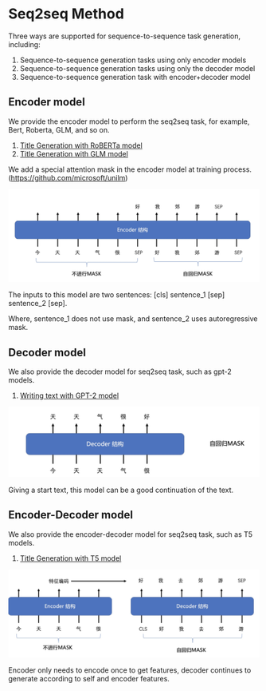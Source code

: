 # Seq2seq Method

Three ways are supported for sequence-to-sequence task generation, including:
1. Sequence-to-sequence generation tasks using only encoder models
2. Sequence-to-sequence generation tasks using only the decoder model
3. Sequence-to-sequence generation task with encoder+decoder model


## Encoder model
We provide the encoder model to perform the seq2seq task, for example, Bert, Roberta, GLM, and so on.

1. [Title Generation with RoBERTa model](https://github.com/BAAI-Open/FlagAI/tree/master/examples/roberta_title_generation)
2. [Title Generation with GLM model](https://github.com/BAAI-Open/FlagAI/tree/master/examples/glm_title_generation)

We add a special attention mask in the encoder model at training process. (https://github.com/microsoft/unilm)

![encoder_mask](./img/encoder_mask.png)

The inputs to this model are two sentences: [cls] sentence_1 [sep] sentence_2 [sep].

Where, sentence_1 does not use mask, and sentence_2 uses autoregressive mask.


## Decoder model

We also provide the decoder model for seq2seq task, such as gpt-2 models.

1. [Writing text with GPT-2 model](https://github.com/BAAI-Open/FlagAI/blob/master/quickstart/writing_ch.py)

![decoder_mask](./img/decoder_mask.png)

Giving a start text, this model can be a good continuation of the text.

## Encoder-Decoder model
We also provide the encoder-decoder model for seq2seq task, such as T5 models.
1. [Title Generation with T5 model](https://github.com/BAAI-Open/FlagAI/tree/master/examples/t5_title_generation)


![encoder_decoder_mask](./img/encoder_decoder_mask.png)


Encoder only needs to encode once to get features, decoder continues to generate according to self and encoder features.